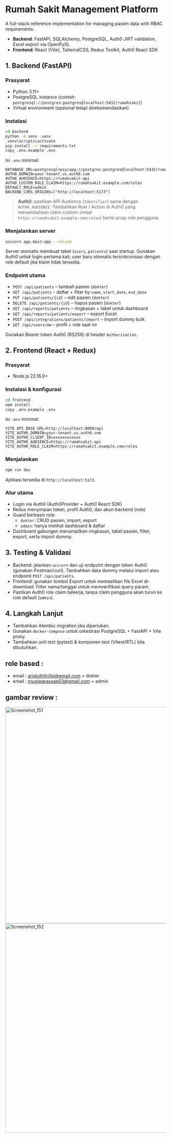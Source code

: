 ﻿# Rumah Sakit Management Platform

A full-stack reference implementation for managing pasien data with RBAC requirements.

- **Backend**: FastAPI, SQLAlchemy, PostgreSQL, Auth0 JWT validation, Excel export via OpenPyXL
- **Frontend**: React (Vite), TailwindCSS, Redux Toolkit, Auth0 React SDK

## 1. Backend (FastAPI)

### Prasyarat
- Python 3.11+
- PostgreSQL instance (contoh: `postgresql://postgres:postgres@localhost:5432/rumahsakit`)
- Virtual environment (opsional tetapi direkomendasikan)

### Instalasi
```bash
cd backend
python -m venv .venv
.venv\Scripts\activate           
pip install -r requirements.txt
copy .env.example .env            
```

Isi `.env` minimal:
```
DATABASE_URL=postgresql+psycopg://postgres:postgres@localhost:5432/rumahsakit
AUTH0_DOMAIN=your-tenant.us.auth0.com
AUTH0_AUDIENCE=https://rumahsakit-api
AUTH0_CUSTOM_ROLE_CLAIM=https://rumahsakit.example.com/roles
DEFAULT_ROLE=admin
BACKEND_CORS_ORIGINS=["http://localhost:5173"]
```

> **Auth0**: pastikan API Audience (`Identifier`) sama dengan `AUTH0_AUDIENCE`. Tambahkan Rule / Action di Auth0 yang menambahkan claim custom (misal `https://rumahsakit.example.com/roles`) berisi array role pengguna.

### Menjalankan server
```bash
uvicorn app.main:app --reload
```

Server otomatis membuat tabel (`users`, `patients`) saat startup. Gunakan Auth0 untuk login pertama kali; user baru otomatis tersinkronisasi dengan role default jika klaim tidak tersedia.

### Endpoint utama
- `POST /api/patients` – tambah pasien (`dokter`)
- `GET /api/patients` – daftar + filter by `name`, `start_date`, `end_date`
- `PUT /api/patients/{id}` – edit pasien (`dokter`)
- `DELETE /api/patients/{id}` – hapus pasien (`dokter`)
- `GET /api/reports/patients` – ringkasan + tabel untuk dashboard
- `GET /api/reports/patients/export` – export Excel
- `POST /api/integrations/patients/import` – import dummy bulk
- `GET /api/users/me` – profil + role saat ini

Gunakan Bearer token Auth0 (RS256) di header `Authorization`.

## 2. Frontend (React + Redux)

### Prasyarat
- Node.js 22.16.0+

### Instalasi & konfigurasi
```bash
cd frontend
npm install
copy .env.example .env
```

Isi `.env` minimal:
```
VITE_API_BASE_URL=http://localhost:8000/api
VITE_AUTH0_DOMAIN=your-tenant.us.auth0.com
VITE_AUTH0_CLIENT_ID=xxxxxxxxxxxx
VITE_AUTH0_AUDIENCE=https://rumahsakit-api
VITE_AUTH0_ROLE_CLAIM=https://rumahsakit.example.com/roles
```

### Menjalankan
```bash
npm run dev
```
Aplikasi tersedia di `http://localhost:5173`.

### Alur utama
- Login via Auth0 (Auth0Provider + Auth0 React SDK)
- Redux menyimpan token, profil Auth0, dan akun backend (role)
- Guard berbasis role:
  - `dokter`: CRUD pasien, import, export
  - `admin`: hanya melihat dashboard & daftar
- Dashboard gabungan menampilkan ringkasan, tabel pasien, filter, export, serta import dummy.

## 3. Testing & Validasi
- Backend: jalankan `uvicorn` dan uji endpoint dengan token Auth0 (gunakan Postman/curl). Tambahkan data dummy melalui import atau endpoint `POST /api/patients`.
- Frontend: gunakan tombol Export untuk memastikan file Excel di-download. Filter nama/tanggal untuk memverifikasi query param.
- Pastikan Auth0 role claim bekerja; tanpa claim pengguna akan turun ke role default (`admin`).

## 4. Langkah Lanjut
- Tambahkan Alembic migration jika diperlukan.
- Gunakan `docker-compose` untuk orkestrasi PostgreSQL + FastAPI + Vite proxy.
- Tambahkan unit test (pytest) & komponen test (Vitest/RTL) bila dibutuhkan.

## role based :
- email : ariqluthfirifqi@gmail.com = dokter
- email : mugiwarassae03@gmail.com = admin

## gambar review : 

<img width="1184" height="678" alt="Screenshot_151" src="https://github.com/user-attachments/assets/256f4466-a10d-4eed-8868-2f439050beb8" />

<br/>

<img width="1184" height="656" alt="Screenshot_152" src="https://github.com/user-attachments/assets/2b7bcaae-286d-4eec-a3d0-71d7b9e2db6d" />


